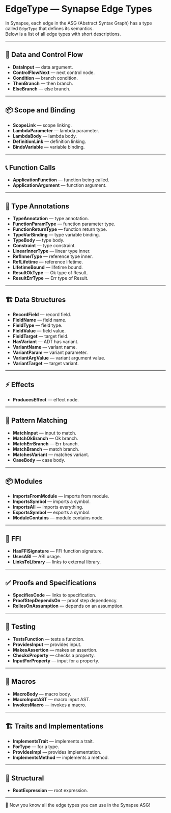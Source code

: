 # EdgeType — Synapse Edge Types

In Synapse, each edge in the ASG (Abstract Syntax Graph) has a type called `EdgeType` that defines its semantics.  
Below is a list of all edge types with short descriptions.

---

## 🔗 Data and Control Flow

- **DataInput** — data argument.
- **ControlFlowNext** — next control node.
- **Condition** — branch condition.
- **ThenBranch** — then branch.
- **ElseBranch** — else branch.

---

## 📦 Scope and Binding

- **ScopeLink** — scope linking.
- **LambdaParameter** — lambda parameter.
- **LambdaBody** — lambda body.
- **DefinitionLink** — definition linking.
- **BindsVariable** — variable binding.

---

## 📞 Function Calls

- **ApplicationFunction** — function being called.
- **ApplicationArgument** — function argument.

---

## 📝 Type Annotations

- **TypeAnnotation** — type annotation.
- **FunctionParamType** — function parameter type.
- **FunctionReturnType** — function return type.
- **TypeVarBinding** — type variable binding.
- **TypeBody** — type body.
- **Constraint** — type constraint.
- **LinearInnerType** — linear type inner.
- **RefInnerType** — reference type inner.
- **RefLifetime** — reference lifetime.
- **LifetimeBound** — lifetime bound.
- **ResultOkType** — Ok type of Result.
- **ResultErrType** — Err type of Result.

---

## 🏗️ Data Structures

- **RecordField** — record field.
- **FieldName** — field name.
- **FieldType** — field type.
- **FieldValue** — field value.
- **FieldTarget** — target field.
- **HasVariant** — ADT has variant.
- **VariantName** — variant name.
- **VariantParam** — variant parameter.
- **VariantArgValue** — variant argument value.
- **VariantTarget** — target variant.

---

## ⚡️ Effects

- **ProducesEffect** — effect node.

---

## 🧩 Pattern Matching

- **MatchInput** — input to match.
- **MatchOkBranch** — Ok branch.
- **MatchErrBranch** — Err branch.
- **MatchBranch** — match branch.
- **MatchesVariant** — matches variant.
- **CaseBody** — case body.

---

## 📦 Modules

- **ImportsFromModule** — imports from module.
- **ImportsSymbol** — imports a symbol.
- **ImportsAll** — imports everything.
- **ExportsSymbol** — exports a symbol.
- **ModuleContains** — module contains node.

---

## 🔌 FFI

- **HasFFISignature** — FFI function signature.
- **UsesABI** — ABI usage.
- **LinksToLibrary** — links to external library.

---

## ✅ Proofs and Specifications

- **SpecifiesCode** — links to specification.
- **ProofStepDependsOn** — proof step dependency.
- **ReliesOnAssumption** — depends on an assumption.

---

## 🧪 Testing

- **TestsFunction** — tests a function.
- **ProvidesInput** — provides input.
- **MakesAssertion** — makes an assertion.
- **ChecksProperty** — checks a property.
- **InputForProperty** — input for a property.

---

## 🔧 Macros

- **MacroBody** — macro body.
- **MacroInputAST** — macro input AST.
- **InvokesMacro** — invokes a macro.

---

## 🏗️ Traits and Implementations

- **ImplementsTrait** — implements a trait.
- **ForType** — for a type.
- **ProvidesImpl** — provides implementation.
- **ImplementsMethod** — implements a method.

---

## 🚀 Structural

- **RootExpression** — root expression.

---

🎯 Now you know all the edge types you can use in the Synapse ASG!